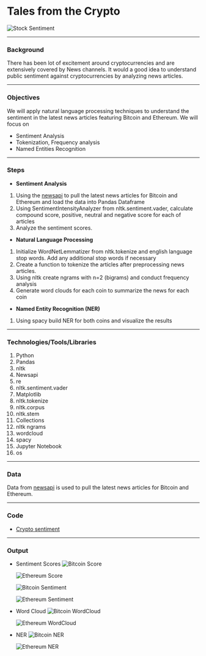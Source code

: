 # **Tales from the Crypto**
![Stock Sentiment](Images/sentimental.jpeg)

---
### **Background**

There has been lot of excitement around cryptocurrencies and are extensively covered by News channels. It would a good idea to understand public sentiment against cryptocurrencies by analyzing news articles.

---
### **Objectives**
We  will apply natural language processing techniques to understand the sentiment in the latest news articles featuring Bitcoin and Ethereum. We will focus on 
* Sentiment Analysis
* Tokenization, Frequency analysis
* Named Entities Recognition

---
### **Steps**
*  **Sentiment Analysis**
1.  Using the [newsapi](https://newsapi.org/) to pull the latest news articles for Bitcoin and Ethereum and load the data into Pandas Dataframe
2. Using SentimentIntensityAnalyzer from nltk.sentiment.vader, calculate compound score, positive, neutral and negative score for each of articles
3. Analyze the sentiment scores.

* **Natural Language Processing**
1. Initialize WordNetLemmatizer from nltk.tokenize  and english language stop words. Add any additional stop words if necessary
2. Create a function to tokenize the articles after preprocessing news articles.
3. Using nltk create ngrams with n=2 (bigrams) and conduct frequency analysis
4. Generate word clouds for each coin to summarize the news for each coin

* **Named Entity Recognition (NER)**
1. Using spacy build NER for both coins and visualize the results


---
### **Technologies/Tools/Libraries**
1. Python
2. Pandas
3. nltk
4. Newsapi
5. re
6. nltk.sentiment.vader
7. Matplotlib
8. nltk.tokenize
9. nltk.corpus
10. nltk.stem
11. Collections
12. nltk ngrams
13. wordcloud
14. spacy
15. Jupyter Notebook
16. os


---
### **Data**
Data from [newsapi](https://newsapi.org/) is used to pull the latest news articles for Bitcoin and Ethereum.

---
### **Code**
*   [Crypto sentiment](crypto_sentiment.ipynb)

---
### **Output**

* Sentiment Scores
  ![Bitcoin Score](Output/bitcoin_describe.png)

  ![Ethereum Score](Output/ethereum_describe.png)

  ![Bitcoin Sentiment](Output/bitcoin_sentiment.png)

  ![Ethereum Sentiment](Output/ethereum_sentiment.png)


* Word Cloud
  ![Bitcoin WordCloud](Output/bitcoin_wordcloud.png)

  ![Ethereum WordCloud](Output/ethereum_wordcloud.png)

* NER
  ![Bitcoin NER](Output/bitcoin_ner.png)

  ![Ethereum NER](Output/ethereum_ner.png)